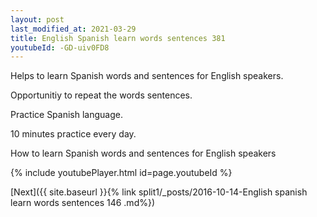 ```yaml
---
layout: post
last_modified_at: 2021-03-29
title: English Spanish learn words sentences 381 
youtubeId: -GD-uiv0FD8
---
```

 
 
Helps to learn Spanish words and sentences for English speakers.

Opportunitiy to repeat the words sentences. 

Practice Spanish language. 
 
10 minutes practice every day. 
 
How to learn Spanish words and sentences for English speakers 
 
{% include youtubePlayer.html id=page.youtubeId %}
 
 
[Next]({{ site.baseurl }}{% link  split1/_posts/2016-10-14-English spanish learn words sentences 146 .md%})
 
